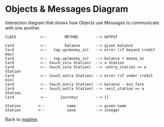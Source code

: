 # Objects & Messages Diagram

Interaction diagram that shows how Objects use Messages to communicate with one another.
```
CLASS           <--        METHOD        --> OUTPUT

Card            <--        balance       --> given balance
Card            <--   top_up(money_in)   --> error (if beyond credit max)
Card            <--   top_up(money_in)   --> balance + money_in
Card            <-- touch_in(a Station)  --> a Station
Card            <-- touch_in(a Station)  --> :entry_station => a Station
Card            <-- touch_out(a Station) --> error (if under credit min)
Card            <-- touch_out(a Station) --> balance - min_fare
Card            <-- touch_out(a Station) --> :exit_station => a Station
Card            <--      journeys        --> []

Station        <--          name         --> given name
Station        <--          zone         --> integer
```
Back to [readme](README.md).
